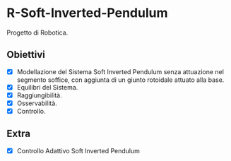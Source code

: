 # R-Soft-Inverted-Pendulum
Progetto di Robotica.

## Obiettivi
- [x] Modellazione del Sistema Soft Inverted Pendulum senza attuazione nel segmento soffice, con aggiunta di un giunto rotoidale attuato alla base.
- [x] Equilibri del Sistema.
- [x] Raggiungibilità.
- [x] Osservabilità.
- [x] Controllo.

## Extra
- [x] Controllo Adattivo Soft Inverted Pendulum


